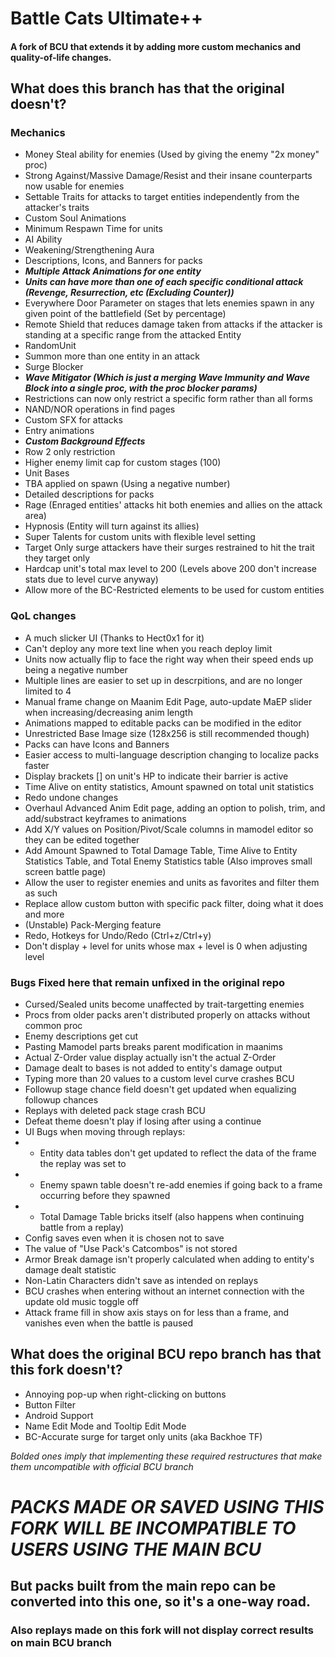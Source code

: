 # Battle Cats Ultimate++
#### A fork of BCU that extends it by adding more custom mechanics and quality-of-life changes.
## What does this branch has that the original doesn't?
### Mechanics
- Money Steal ability for enemies (Used by giving the enemy "2x money" proc)
- Strong Against/Massive Damage/Resist and their insane counterparts now usable for enemies
- Settable Traits for attacks to target entities independently from the attacker's traits
- Custom Soul Animations
- Minimum Respawn Time for units
- AI Ability
- Weakening/Strengthening Aura
- Descriptions, Icons, and Banners for packs
- ***Multiple Attack Animations for one entity***
- ***Units can have more than one of each specific conditional attack (Revenge, Resurrection, etc (Excluding Counter))***
- Everywhere Door Parameter on stages that lets enemies spawn in any given point of the battlefield (Set by percentage)
- Remote Shield that reduces damage taken from attacks if the attacker is standing at a specific range from the attacked Entity
- RandomUnit
- Summon more than one entity in an attack
- Surge Blocker
- ***Wave Mitigator (Which is just a merging Wave Immunity and Wave Block into a single proc, with the proc blocker params)***
- Restrictions can now only restrict a specific form rather than all forms
- NAND/NOR operations in find pages
- Custom SFX for attacks
- Entry animations
- ***Custom Background Effects***
- Row 2 only restriction
- Higher enemy limit cap for custom stages (100)
- Unit Bases
- TBA applied on spawn (Using a negative number)
- Detailed descriptions for packs
- Rage (Enraged entities' attacks hit both enemies and allies on the attack area)
- Hypnosis (Entity will turn against its allies)
- Super Talents for custom units with flexible level setting
- Target Only surge attackers have their surges restrained to hit the trait they target only
- Hardcap unit's total max level to 200 (Levels above 200 don't increase stats due to level curve anyway)
- Allow more of the BC-Restricted elements to be used for custom entities
### QoL changes
- A much slicker UI (Thanks to Hect0x1 for it)
- Can't deploy any more text line when you reach deploy limit
- Units now actually flip to face the right way when their speed ends up being a negative number
- Multiple lines are easier to set up in descrpitions, and are no longer limited to 4
- Manual frame change on Maanim Edit Page, auto-update MaEP slider when increasing/decreasing anim length
- Animations mapped to editable packs can be modified in the editor
- Unrestricted Base Image size (128x256 is still recommended though)
- Packs can have Icons and Banners
- Easier access to multi-language description changing to localize packs faster
- Display brackets [] on unit's HP to indicate their barrier is active
- Time Alive on entity statistics, Amount spawned on total unit statistics
- Redo undone changes
- Overhaul Advanced Anim Edit page, adding an option to polish, trim, and add/substract keyframes to animations
- Add X/Y values on Position/Pivot/Scale columns in mamodel editor so they can be edited together
- Add Amount Spawned to Total Damage Table, Time Alive to Entity Statistics Table, and Total Enemy Statistics table (Also improves small screen battle page)
- Allow the user to register enemies and units as favorites and filter them as such
- Replace allow custom button with specific pack filter, doing what it does and more
- (Unstable) Pack-Merging feature
- Redo, Hotkeys for Undo/Redo (Ctrl+z/Ctrl+y)
- Don't display + level for units whose max + level is 0 when adjusting level
### Bugs Fixed here that remain unfixed in the original repo
- Cursed/Sealed units become unaffected by trait-targetting enemies
- Procs from older packs aren't distributed properly on attacks without common proc
- Enemy descriptions get cut
- Pasting Mamodel parts breaks parent modification in maanims
- Actual Z-Order value display actually isn't the actual Z-Order
- Damage dealt to bases is not added to entity's damage output
- Typing more than 20 values to a custom level curve crashes BCU
- Followup stage chance field doesn't get updated when equalizing followup chances
- Replays with deleted pack stage crash BCU
- Defeat theme doesn't play if losing after using a continue
- UI Bugs when moving through replays:
- - Entity data tables don't get updated to reflect the data of the frame the replay was set to
- - Enemy spawn table doesn't re-add enemies if going back to a frame occurring before they spawned
- - Total Damage Table bricks itself (also happens when continuing battle from a replay)
- Config saves even when it is chosen not to save
- The value of "Use Pack's Catcombos" is not stored
- Armor Break damage isn't properly calculated when adding to entity's damage dealt statistic
- Non-Latin Characters didn't save as intended on replays
- BCU crashes when entering without an internet connection with the update old music toggle off
- Attack frame fill in show axis stays on for less than a frame, and vanishes even when the battle is paused
## What does the original BCU repo branch has that this fork doesn't?
- Annoying pop-up when right-clicking on buttons
- Button Filter
- Android Support
- Name Edit Mode and Tooltip Edit Mode
- BC-Accurate surge for target only units (aka Backhoe TF)

*Bolded ones imply that implementing these required restructures that make them uncompatible with official BCU branch*
# *PACKS MADE OR SAVED USING THIS FORK WILL BE INCOMPATIBLE TO USERS USING THE MAIN BCU*
## But packs built from the main repo can be converted into this one, so it's a one-way road.
### Also replays made on this fork will not display correct results on main BCU branch
